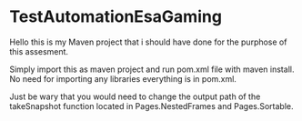 # TestAutomationEsaGaming

Hello this is my Maven project that i should have done for the purphose of this assesment. 

Simply import this as maven project and run pom.xml file with maven install. No need for importing any libraries everything is in pom.xml. 

Just be wary that you would need to change the output path of the takeSnapshot function located in Pages.NestedFrames and Pages.Sortable.

